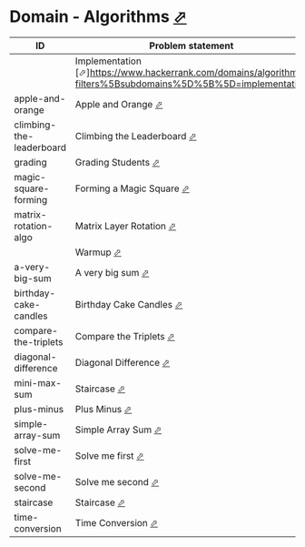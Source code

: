 # Domain - Algorithms [⬀](https://www.hackerrank.com/domains/algorithms/warmup)

| ID                       | Problem statement                                                                                            | Solution                                                   |
|--------------------------|--------------------------------------------------------------------------------------------------------------|------------------------------------------------------------|
|                          | Implementation [⬀]https://www.hackerrank.com/domains/algorithms?filters%5Bsubdomains%5D%5B%5D=implementation | [implementation](implementation/)                          |
| apple-and-orange         | Apple and Orange [⬀](https://www.hackerrank.com/challenges/apple-and-orange)                                 | [main.ts](implementation/apple-and-orange/main.ts)         |
| climbing-the-leaderboard | Climbing the Leaderboard [⬀](https://www.hackerrank.com/challenges/climbing-the-leaderboard)                 | [main.ts](implementation/climbing-the-leaderboard/main.ts) |
| grading                  | Grading Students [⬀](https://www.hackerrank.com/challenges/grading)                                          | [main.ts](implementation/grading/main.ts)                  |
| magic-square-forming     | Forming a Magic Square [⬀](https://www.hackerrank.com/challenges/magic-square-forming)                       | [main.cpp](implementation/magic-square-forming/main.cpp)   |
| matrix-rotation-algo     | Matrix Layer Rotation [⬀](https://www.hackerrank.com/challenges/matrix-rotation-algo)                        | [main.ts](implementation/matrix-rotation-algo/main.ts)     |
|                          | Warmup [⬀](https://www.hackerrank.com/domains/algorithms?filters%5Bsubdomains%5D%5B%5D=warmup)               | [warmup](warmup/)                                          |
| a-very-big-sum           | A very big sum [⬀](https://www.hackerrank.com/challenges/a-very-big-sum)                                     | [main.py](warmup/a-very-big-sum/main.py)                   |
| birthday-cake-candles    | Birthday Cake Candles [⬀](https://www.hackerrank.com/challenges/birthday-cake-candles)                       | [main.ts](warmup/birthday-cake-candles/main.ts)            |
| compare-the-triplets     | Compare the Triplets [⬀](https://www.hackerrank.com/challenges/compare-the-triplets)                         | [main.ts](warmup/compare-the-triplets/main.ts)             |
| diagonal-difference      | Diagonal Difference [⬀](https://www.hackerrank.com/challenges/diagonal-difference)                           | [main.ts](warmup/diagonal-difference/main.ts)              |
| mini-max-sum             | Staircase [⬀](https://www.hackerrank.com/challenges/staircase)                                               | [main.ts](warmup/mini-max-sum/main.ts)                     |
| plus-minus               | Plus Minus [⬀](https://www.hackerrank.com/challenges/plus-minus)                                             | [main.cpp](warmup/plus-minus/main.cpp)                     |
| simple-array-sum         | Simple Array Sum [⬀](https://www.hackerrank.com/challenges/simple-array-sum)                                 | [main.ts](warmup/simple-array-sum/main.ts)                 |
| solve-me-first           | Solve me first [⬀](https://www.hackerrank.com/challenges/solve-me-first)                                     | [main.cpp](warmup/solve-me-first/main.cpp)                 |
| solve-me-second          | Solve me second [⬀](https://www.hackerrank.com/challenges/solve-me-second)                                   | [main.sh](warmup/solve-me-second/main.sh)                  |
| staircase                | Staircase [⬀](https://www.hackerrank.com/challenges/staircase)                                               | [main.ts](warmup/staircase/main.ts)                        |
| time-conversion          | Time Conversion [⬀](https://www.hackerrank.com/challenges/time-conversion)                                   | [main.ts](warmup/time-conversion/main.ts)                  |


